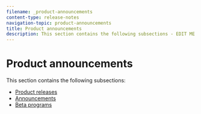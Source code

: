 ```yaml
---
filename: _product-announcements
content-type: release-notes
navigation-topic: product-announcements
title: Product announcements
description: This section contains the following subsections - EDIT ME.
---
```


# Product announcements

This section contains the following subsections:

* [Product releases](../product-announcements/product-releases/product-releases.md) 
* [Announcements](../product-announcements/announcements/announcements.md) 
* [Beta programs](../product-announcements/betas/betas.md)

